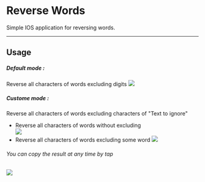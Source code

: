 # Reverse Words

Simple IOS application for reversing words.
___
## Usage
##### Default mode :
Reverse all characters of words excluding digits 
![](Screensots/default.png)
##### Custome mode :
Reverse all characters of words excluding characters of "Text to ignore"
* Reverse all characters of words without excluding  
![](CustomModeWithoutRules.png)
* Reverse all characters of words excluding some word 
![](Screensots/CustomeModeWithRule.png)
###### You can copy the result at any time by tap
![](Copy.png)
